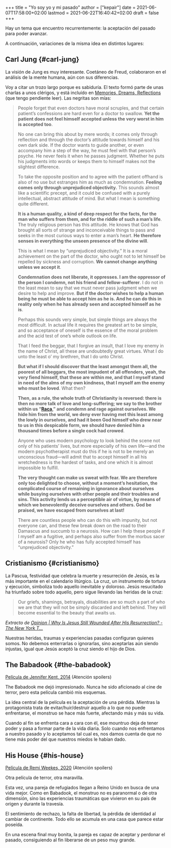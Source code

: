 +++
title = "Yo soy yo y mi pasado"
author = ["kepair"]
date = 2021-06-07T17:58:00+02:00
lastmod = 2021-06-22T16:40:42+02:00
draft = false
+++

Hay un tema que encuentro recurrentemente: la aceptación del pasado para poder avanzar.

A continuación, variaciones de la misma idea en distintos lugares:


## Carl Jung {#carl-jung}

La visión de Jung es muy interesante. Coetáneo de Freud, colaboraron en el análisis de la mente humana, aún con sus diferencias.

Voy a citar un trozo largo porque es sabiduría. El texto formó parte de unas charlas a unos clérigos, y está incluído en [Memories, Dreams, Reflections](https://www.goodreads.com/book/show/612188.Memories%5FDreams%5FReflections) (que tengo pendiente leer). Las negritas son mías:

> People forget that even doctors have moral scruples, and that certain patient’s confessions are hard even for a doctor to swallow. **Yet the patient does not feel himself accepted unless the very worst in him is accepted too**.
>
> No one can bring this about by mere words; it comes only through reflection and through the doctor’s attitude towards himself and his own dark side. If the doctor wants to guide another, or even accompany him a step of the way, he must feel with that person’s psyche. He never feels it when he passes judgment. Whether he puts his judgments into words or keeps them to himself makes not the slightest difference.
>
> To take the opposite position and to agree with the patient offhand is also of no use but estranges him as much as condemnation. **Feeling comes only through unprejudiced objectivity.** This sounds almost like a scientific precept, and it could be confused with a purely intellectual, abstract attitude of mind. But what I mean is something quite different.
>
> **It is a human quality, a kind of deep respect for the facts, for the man who suffers from them, and for the riddle of such a man’s life**. The truly religious person has this attitude. He knows that God has brought all sorts of strange and inconceivable things to pass and seeks in the most curious ways to enter a man’s heart. **He therefore senses in everything the unseen presence of the divine will**.
>
> This is what I mean by “unprejudiced objectivity.” It is a moral achievement on the part of the doctor, who ought not to let himself be repelled by sickness and corruption. **We cannot change anything unless we accept it**.
>
> **Condemnation does not liberate, it oppresses. I am the oppressor of the person I condemn, not his friend and fellow-sufferer**. I do not in the least mean to say that we must never pass judgment when we desire to help and improve. **But if the doctor wishes to help a human being he must be able to accept him as he is. And he can do this in reality only when he has already seen and accepted himself as he is**.
>
> Perhaps this sounds very simple, but simple things are always the most difficult. In actual life it requires the greatest art to be simple, and so acceptance of oneself is the essence of the moral problem and the acid test of one’s whole outlook on life.
>
> That I feed the beggar, that I forgive an insult, that I love my enemy in the name of Christ, all these are undoubtedly great virtues. What I do unto the least o’ my brethren, that I do unto Christ.
>
> **But what if I should discover that the least amongst them all, the poorest of all beggars, the most impudent of all offenders, yeah, the very fiend himself, that these are within me, and that I myself stand in need of the alms of my own kindness, that I myself am the enemy who must be loved**. What then?
>
> **Then, as a rule, the whole truth of Christianity is reversed: there is then no more talk of love and long-suffering; we say to the brother within us “[Raca](https://en.wikipedia.org/wiki/Matthew%5F5:22#Insults),” and condemn and rage against ourselves. We hide him from the world, we deny ever having met this least among the lowly in ourselves, and had it been God himself who drew near to us in this despicable form, we should have denied him a thousand times before a single cock had crowed**.
>
> Anyone who uses modern psychology to look behind the scene not only of his patients’ lives, but more especially of his own life—and the modern psychotherapist must do this if he is not to be merely an unconscious fraud—will admit that to accept himself in all his wretchedness is the hardest of tasks, and one which it is almost impossible to fulfill.
>
> **The very thought can make us sweat with fear. We are therefore only too delighted to choose, without a moment’s hesitation, the complicated course of remaining in ignorance about ourselves while busying ourselves with other people and their troubles and sins. This activity lends us a perceptible air of virtue, by means of which we benevolently deceive ourselves and others. God be praised, we have escaped from ourselves at last!**
>
> There are countless people who can do this with impunity, but not everyone can, and these few break down on the road to their Damascus and succumb to a neurosis. How can I help these people if I myself am a fugitive, and perhaps also suffer from the morbus sacer of a neurosis? Only he who has fully accepted himself has “unprejudiced objectivity.”


## Cristianismo {#cristianismo}

La Pascua, festividad que celebra la muerte y resurreción de Jesús, es la más importante en el calendario litúrgico. La cruz, un instrumento de tortura y ejecución, simboliza todo aquello inevitable y doloroso. Jesús resucitado ha triunfado sobre todo aquello, pero sigue llevando las heridas de la cruz:

> Our griefs, shamings, betrayals, disabilities are so much a part of who we are that they will not be simply discarded and left behind. They will become essential to the beauty that awaits us.

_Extracto de [Opinion | Why Is Jesus Still Wounded After His Resurrection? - The New York T...](https://www.nytimes.com/2021/04/03/opinion/christ-resurrection-easter.html)_

Nuestras heridas, traumas y experiencias pasadas configuran quienes somos.
No debemos enterrarlas o ignorarlas, sino aceptarlas aún siendo injustas, igual que Jesús aceptó la cruz siendo el hijo de Dios.


## The Babadook {#the-babadook}

[Película de Jennifer Kent, 2014](https://www.imdb.com/title/tt2321549/)
(Atención spoilers)

The Babadook me dejó impresionado. Nunca he sido aficionado al cine de terror, pero esta película cambió mis esquemas.

La idea central de la película es la aceptación de una pérdida. Mientras la protagonista trata de evitar/huir/destruir aquello a lo que no puede enfrentarse, el monstruo se hace más fuerte, afectando más y más su vida.

Cuando al fin se enfrenta cara a cara con él, ese mountruo deja de tener poder y pasa a formar parte de la vida diaria. Solo cuando nos enfrentamos a nuestro pasado y lo aceptamos tal cual es, nos damos cuenta de que no tiene más poder del que nuestros miedos le habían dado.


## His House {#his-house}

[Película de Remi Weekes, 2020](https://www.rottentomatoes.com/m/his%5Fhouse)
(Atención spoilers)

Otra película de terror, otra maravilla.

Esta vez, una pareja de refugiados llegan a Reino Unido en busca de una vida mejor. Como en Babadook, el monstruo no es paranormal o de otra dimensión, sino las experiencias traumáticas que vivieron en su país de origen y durante la travesía.

El sentimiento de rechazo, la falta de libertad, la pérdida de identidad al cambiar de continente. Todo ello se acumula en una casa que parece estar poseída.

En una escena final muy bonita, la pareja es capaz de aceptar y perdonar el pasado, consiguiendo al fin liberarse de un peso muy grande.